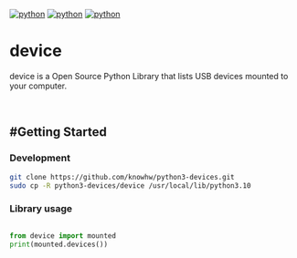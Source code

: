 
[![python](https://img.shields.io/badge/Python-3.10-3776AB.svg?style=flat&logo=python&logoColor=white)](https://www.python.org)
[![python](https://img.shields.io/badge/Python-3.11-3776AB.svg?style=flat&logo=python&logoColor=white)](https://www.python.org)
[![python](https://img.shields.io/badge/Python-3.12-3776AB.svg?style=flat&logo=python&logoColor=white)](https://www.python.org)

# device

device is a Open Source Python Library that lists USB devices mounted to your computer.

<br/>

## #Getting Started
### Development

```sh
git clone https://github.com/knowhw/python3-devices.git
sudo cp -R python3-devices/device /usr/local/lib/python3.10

```



### Library usage


```python

from device import mounted
print(mounted.devices())

```

<br/>
<br/>





